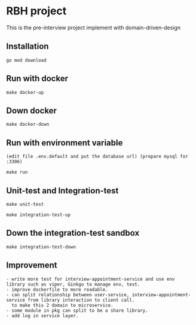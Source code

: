 # RBH project

This is the pre-interview project implement with domain-driven-design

## Installation
    go mod download

## Run with docker
    make docker-up

## Down docker
    make docker-down

## Run with environment variable 
    (edit file .env.default and put the database url) (prepare mysql for :3306)

    make run

## Unit-test and Integration-test
    make unit-test
    
    make integration-test-up

## Down the integration-test sandbox
    make integration-test-down

## Improvement
    - write more test for interview-appointment-service and use env library such as viper, Ginkgo to manage env, test.
    - improve dockerfile to more readable.
    - can split relationship between user-service, interview-appointment-service from library interaction to client call.
      to make this 2 domain to microservice.
    - some module in pkg can split to be a share library.
    - add log in service layer.